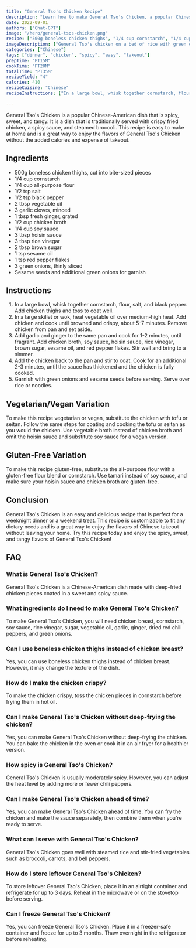```yaml
---
title: "General Tso's Chicken Recipe"
description: "Learn how to make General Tso's Chicken, a popular Chinese-American dish, at home with this easy and delicious recipe."
date: 2022-09-01
authors: ["Chat-GPT"]
image: "/hero/general-tsos-chicken.png"
recipe: ["500g boneless chicken thighs", "1/4 cup cornstarch", "1/4 cup all-purpose flour", "1/2 tsp salt", "1/2 tsp black pepper", "2 tbsp vegetable oil", "3 garlic cloves, minced", "1 tbsp fresh ginger, grated", "1/2 cup chicken broth", "1/4 cup soy sauce", "3 tbsp hoisin sauce", "3 tbsp rice vinegar", "2 tbsp brown sugar", "1 tsp sesame oil", "1 tsp red pepper flakes", "3 green onions, thinly sliced", "Sesame seeds and additional green onions for garnish"]
imageDescription: ["General Tso's chicken on a bed of rice with green onions and sesame seeds"]
categories: ["Chinese"]
tags: ["dinner", "chicken", "spicy", "easy", "takeout"]
prepTime: "PT15M"
cookTime: "PT20M"
totalTime: "PT35M"
recipeYield: "4"
calories: 410
recipeCuisine: "Chinese"
recipeInstructions: ["In a large bowl, whisk together cornstarch, flour, salt, and black pepper. Add chicken thighs and toss to coat well.", "In a large skillet or wok, heat vegetable oil over medium-high heat. Add chicken and cook until browned and crispy, about 5-7 minutes. Remove chicken from pan and set aside.", "Add garlic and ginger to the same pan and cook for 1-2 minutes, until fragrant. Add chicken broth, soy sauce, hoisin sauce, rice vinegar, brown sugar, sesame oil, and red pepper flakes. Stir well and bring to a simmer.", "Add the chicken back to the pan and stir to coat. Cook for an additional 2-3 minutes, until the sauce has thickened and the chicken is fully cooked.", "Garnish with green onions and sesame seeds before serving. Serve over rice or noodles."]

---
```


General Tso's Chicken is a popular Chinese-American dish that is spicy, sweet, and tangy. It is a dish that is traditionally served with crispy fried chicken, a spicy sauce, and steamed broccoli. This recipe is easy to make at home and is a great way to enjoy the flavors of General Tso's Chicken without the added calories and expense of takeout.

## Ingredients

- 500g boneless chicken thighs, cut into bite-sized pieces
- 1/4 cup cornstarch
- 1/4 cup all-purpose flour
- 1/2 tsp salt
- 1/2 tsp black pepper
- 2 tbsp vegetable oil
- 3 garlic cloves, minced
- 1 tbsp fresh ginger, grated
- 1/2 cup chicken broth
- 1/4 cup soy sauce
- 3 tbsp hoisin sauce
- 3 tbsp rice vinegar
- 2 tbsp brown sugar
- 1 tsp sesame oil
- 1 tsp red pepper flakes
- 3 green onions, thinly sliced
- Sesame seeds and additional green onions for garnish

## Instructions

1. In a large bowl, whisk together cornstarch, flour, salt, and black pepper. Add chicken thighs and toss to coat well.
2. In a large skillet or wok, heat vegetable oil over medium-high heat. Add chicken and cook until browned and crispy, about 5-7 minutes. Remove chicken from pan and set aside.
3. Add garlic and ginger to the same pan and cook for 1-2 minutes, until fragrant. Add chicken broth, soy sauce, hoisin sauce, rice vinegar, brown sugar, sesame oil, and red pepper flakes. Stir well and bring to a simmer.
4. Add the chicken back to the pan and stir to coat. Cook for an additional 2-3 minutes, until the sauce has thickened and the chicken is fully cooked.
5. Garnish with green onions and sesame seeds before serving. Serve over rice or noodles.

## Vegetarian/Vegan Variation

To make this recipe vegetarian or vegan, substitute the chicken with tofu or seitan. Follow the same steps for coating and cooking the tofu or seitan as you would the chicken. Use vegetable broth instead of chicken broth and omit the hoisin sauce and substitute soy sauce for a vegan version.

## Gluten-Free Variation

To make this recipe gluten-free, substitute the all-purpose flour with a gluten-free flour blend or cornstarch. Use tamari instead of soy sauce, and make sure your hoisin sauce and chicken broth are gluten-free.

## Conclusion

General Tso's Chicken is an easy and delicious recipe that is perfect for a weeknight dinner or a weekend treat. This recipe is customizable to fit any dietary needs and is a great way to enjoy the flavors of Chinese takeout without leaving your home. Try this recipe today and enjoy the spicy, sweet, and tangy flavors of General Tso's Chicken!

## FAQ

### What is General Tso's Chicken?

General Tso's Chicken is a Chinese-American dish made with deep-fried chicken pieces coated in a sweet and spicy sauce.

### What ingredients do I need to make General Tso's Chicken?

To make General Tso's Chicken, you will need chicken breast, cornstarch, soy sauce, rice vinegar, sugar, vegetable oil, garlic, ginger, dried red chili peppers, and green onions.

### Can I use boneless chicken thighs instead of chicken breast?

Yes, you can use boneless chicken thighs instead of chicken breast. However, it may change the texture of the dish.

### How do I make the chicken crispy?

To make the chicken crispy, toss the chicken pieces in cornstarch before frying them in hot oil.

### Can I make General Tso's Chicken without deep-frying the chicken?

Yes, you can make General Tso's Chicken without deep-frying the chicken. You can bake the chicken in the oven or cook it in an air fryer for a healthier version.

### How spicy is General Tso's Chicken?

General Tso's Chicken is usually moderately spicy. However, you can adjust the heat level by adding more or fewer chili peppers.

### Can I make General Tso's Chicken ahead of time?

Yes, you can make General Tso's Chicken ahead of time. You can fry the chicken and make the sauce separately, then combine them when you're ready to serve.

### What can I serve with General Tso's Chicken?

General Tso's Chicken goes well with steamed rice and stir-fried vegetables such as broccoli, carrots, and bell peppers.

### How do I store leftover General Tso's Chicken?

To store leftover General Tso's Chicken, place it in an airtight container and refrigerate for up to 3 days. Reheat in the microwave or on the stovetop before serving.

### Can I freeze General Tso's Chicken?

Yes, you can freeze General Tso's Chicken. Place it in a freezer-safe container and freeze for up to 3 months. Thaw overnight in the refrigerator before reheating.